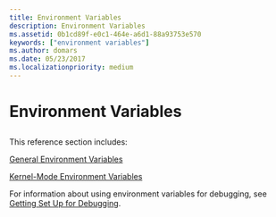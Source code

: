 ```yaml
---
title: Environment Variables
description: Environment Variables
ms.assetid: 0b1cd89f-e0c1-464e-a6d1-88a93753e570
keywords: ["environment variables"]
ms.author: domars
ms.date: 05/23/2017
ms.localizationpriority: medium
---
```


# Environment Variables


## <span id="ddk_environment_variables_dbg"></span><span id="DDK_ENVIRONMENT_VARIABLES_DBG"></span>


This reference section includes:

[General Environment Variables](general-environment-variables.md)

[Kernel-Mode Environment Variables](kernel-mode-environment-variables.md)

For information about using environment variables for debugging, see [Getting Set Up for Debugging](getting-set-up-for-debugging.md).

 

 





